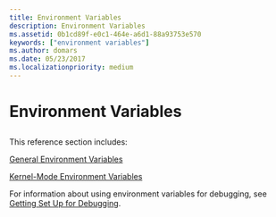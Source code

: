 ```yaml
---
title: Environment Variables
description: Environment Variables
ms.assetid: 0b1cd89f-e0c1-464e-a6d1-88a93753e570
keywords: ["environment variables"]
ms.author: domars
ms.date: 05/23/2017
ms.localizationpriority: medium
---
```


# Environment Variables


## <span id="ddk_environment_variables_dbg"></span><span id="DDK_ENVIRONMENT_VARIABLES_DBG"></span>


This reference section includes:

[General Environment Variables](general-environment-variables.md)

[Kernel-Mode Environment Variables](kernel-mode-environment-variables.md)

For information about using environment variables for debugging, see [Getting Set Up for Debugging](getting-set-up-for-debugging.md).

 

 





